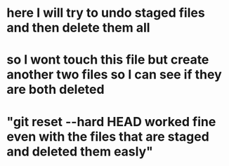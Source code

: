 # here I will try to undo staged files and then delete them all
# so I wont touch this file but create another two files so I can see if they are both deleted
# "git reset --hard HEAD worked fine even with the files that are staged and deleted them easly"